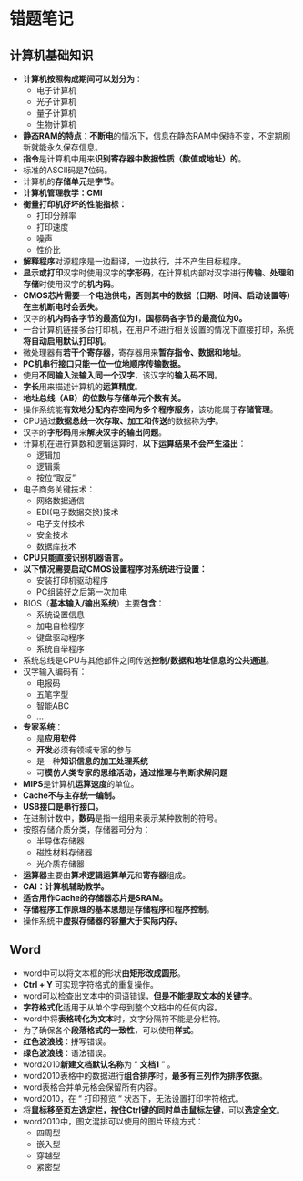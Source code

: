 # 错题笔记



## 计算机基础知识

* **计算机按照构成期间可以划分为**：
  * 电子计算机
  * 光子计算机
  * 量子计算机
  * 生物计算机
* **静态RAM的特点**：**不断电**的情况下，信息在静态RAM中保持不变，不定期刷新就能永久保存信息。
* **指令**是计算机中用来**识别寄存器中数据性质（数值或地址）的**。
* 标准的ASCII码是**7**位码。
* 计算机的**存储单元**是**字节**。
* **计算机管理教学：CMI**
* **衡量打印机好坏的性能指标：**
  * 打印分辨率
  * 打印速度
  * 噪声
  * 性价比
* **解释程序**对源程序是一边翻译，一边执行，并不产生目标程序。
* **显示或打印**汉字时使用汉字的**字形码**，在计算机内部对汉字进行**传输、处理和存储**时使用汉字的**机内码**。
* **CMOS芯片需要一个电池供电，否则其中的数据（日期、时间、启动设置等）在主机断电时会丢失。**
* 汉字的**机内码各字节的最高位为1**，**国标码各字节的最高位为0。**
* 一台计算机链接多台打印机，在用户不进行相关设置的情况下直接打印，系统**将自动启用默认打印机**。
* 微处理器有**若干个寄存器**，寄存器用来**暂存指令、数据和地址**。
* **PC机串行接口只能一位一位地顺序传输数据。**
* 使用**不同输入法输入同一个汉字**，该汉字的**输入码不同**。
* **字长**用来描述计算机的**运算精度**。
* **地址总线（AB）的位数与存储单元个数有关。**
* 操作系统能**有效地分配内存空间为多个程序服务**，该功能属于**存储管理**。
* CPU通过**数据总线一次存取、加工和传送**的数据称为**字**。
* 汉字的**字形码**用来**解决汉字的输出问题**。
* 计算机在进行算数和逻辑运算时，**以下运算结果不会产生溢出**：
  * 逻辑加
  * 逻辑乘
  * 按位“取反”
* 电子商务关键技术：
  * 网络数据通信
  * EDI(电子数据交换)技术
  * 电子支付技术
  * 安全技术
  * 数据库技术
* **CPU只能直接识别机器语言。**
* **以下情况需要启动CMOS设置程序对系统进行设置：**
  * 安装打印机驱动程序
  * PC组装好之后第一次加电
* BIOS（**基本输入/输出系统**）主要**包含**：
  * 系统设置信息
  * 加电自检程序
  * 键盘驱动程序
  * 系统自举程序
* 系统总线是CPU与其他部件之间传送**控制/数据和地址信息的公共通道**。
* 汉字输入编码有：
  * 电报码
  * 五笔字型
  * 智能ABC
  * ...
* **专家系统**：
  * 是**应用软件**
  * **开发**必须有领域专家的参与
  * 是一种**知识信息的加工处理系统**
  * 可**模仿人类专家的思维活动，通过推理与判断求解问题**
* **MIPS**是计算机**运算速度**的单位。
* **Cache不与主存统一编制。**
* **USB接口是串行接口。**
* 在进制计数中，**数码**是指一组用来表示某种数制的符号。
* 按照存储介质分类，存储器可分为：
  * 半导体存储器
  * 磁性材料存储器
  * 光介质存储器
* **运算器**主要由**算术逻辑运算单元**和**寄存器**组成。
* **CAI：计算机辅助教学。**
* **适合用作Cache的存储器芯片是SRAM。**
* **存储程序工作原理的基本思想**是**存储程序**和**程序控制**。
* 操作系统中**虚拟存储器的容量大于实际内存。**



## Word

* word中可以将文本框的形状**由矩形改成圆形**。
* **Ctrl + Y** 可实现字符格式的重复操作。
* word可以检查出文本中的词语错误，**但是不能提取文本的关键字**。
* **字符格式化**适用于从单个字母到整个文档中的任何内容。
* word中将**表格转化为文本**时，文字分隔符不能是分栏符。
* 为了确保各个**段落格式的一致性**，可以使用**样式**。
* **红色波浪线**：拼写错误。
* **绿色波浪线**：语法错误。
* word2010**新建文档默认名称**为 “ **文档1** ” 。
* word2010表格中的数据进行**组合排序**时，**最多有三列作为排序依据**。
* word表格合并单元格会保留所有内容。
* word2010，在 “ 打印预览 “ 状态下，无法设置打印字符格式。
* 将**鼠标移至页左选定栏，按住Ctrl键的同时单击鼠标左键**，可以**选定全文**。
* word2010中，图文混排可以使用的图片环绕方式：
  * 四周型
  * 嵌入型
  * 穿越型
  * 紧密型